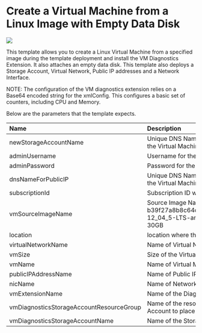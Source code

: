 # Create a Virtual Machine from a Linux Image with Empty Data Disk

<a href="https://azuredeploy.net/" target="_blank">
    <img src="http://azuredeploy.net/deploybutton.png"/>
</a>

This template allows you to create a Linux Virtual Machine from a specified image during the template deployment and install the VM Diagnostics Extension. It also attaches an empty data disk. This template also deploys a Storage Account, Virtual Network, Public IP addresses and a Network Interface.

NOTE: The configuration of the VM diagnostics extension relies on a Base64 encoded string for the xmlConfig. This configures a basic set of counters, including CPU and Memory. 

Below are the parameters that the template expects.

| Name   | Description    |
|:--- |:---|
| newStorageAccountName  | Unique DNS Name for the Storage Account where the Virtual Machine's disks will be placed. |
| adminUsername  | Username for the Virtual Machines  |
| adminPassword  | Password for the Virtual Machine  |
| dnsNameForPublicIP  | Unique DNS Name for the Public IP used to access the Virtual Machine. |
| subscriptionId  | Subscription ID where the template will be deployed |
| vmSourceImageName  | Source Image Name for the VM. Example: b39f27a8b8c64d52b05eac6a62ebad85__Ubuntu-12_04_5-LTS-amd64-server-20140927-en-us-30GB |
| location | location where the resources will be deployed |
| virtualNetworkName | Name of Virtual Network |
| vmSize | Size of the Virtual Machine |
| vmName | Name of Virtual Machine |
| publicIPAddressName | Name of Public IP Address Name |
| nicName | Name of Network Interface |
| vmExtensionName | Name of the Diagnostics Extension | 
| vmDiagnosticsStorageAccountResourceGroup | Name of the resource group containing the Storage Account to place logs in | 
| vmDiagnosticsStorageAccountName | Name of the Storage Account to place logs in |
